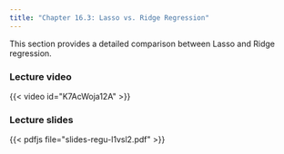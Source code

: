 ```yaml
---
title: "Chapter 16.3: Lasso vs. Ridge Regression"
---
```

This section provides a detailed comparison between Lasso and Ridge regression.

<!--more-->

### Lecture video

{{< video id="K7AcWoja12A" >}}

### Lecture slides

{{< pdfjs file="slides-regu-l1vsl2.pdf" >}}
